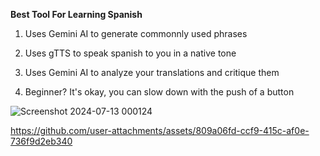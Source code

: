 **Best Tool For Learning Spanish**
1. Uses Gemini AI to generate commonnly used phrases

2. Uses gTTS to speak spanish to you in a native tone

3. Uses Gemini AI to analyze your translations and critique them

4. Beginner? It's okay, you can slow down with the push of a button


![Screenshot 2024-07-13 000124](https://github.com/user-attachments/assets/2a768cf3-cf71-4819-a395-9974abb61518)


https://github.com/user-attachments/assets/809a06fd-ccf9-415c-af0e-736f9d2eb340

